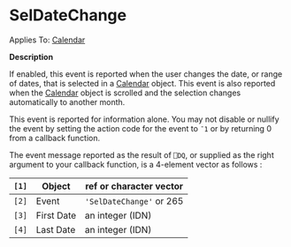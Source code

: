 




<h1 class="heading"><span class="name">SelDateChange</span></h1>

Applies To: [Calendar](../a-z/calendar.md)


**Description**


If enabled, this event is reported when the user changes the date, or range of dates, that is selected in a [Calendar](../a-z/calendar.md) object. This event is also reported when the [Calendar](../a-z/calendar.md) object is scrolled and the selection changes automatically to another month.


This event is reported for information alone. You may not disable or nullify the event by setting the action code for the event to `¯1` or by returning 0 from a callback function.


The event message reported as the result of `⎕DQ`, or supplied as the right argument to your callback function, is a 4-element vector as follows :


| `[1]` | Object | ref or character vector |
| --- | --- | ---  |
| `[2]` | Event | `'SelDateChange'` or 265 |
| `[3]` | First Date | an integer (IDN) |
| `[4]` | Last Date | an integer (IDN) |



